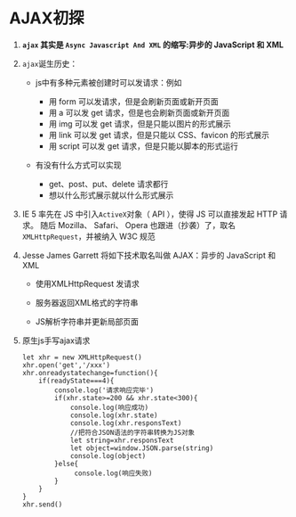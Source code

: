 # AJAX初探

1.  **`ajax` 其实是 `Async Javascript And XML` 的缩写:异步的 JavaScript 和 XML** 

2.  `ajax`诞生历史：
     - js中有多种元素被创建时可以发请求：例如
        - 用 form 可以发请求，但是会刷新页面或新开页面  
        - 用 a 可以发 get 请求，但是也会刷新页面或新开页面 
        - 用 img 可以发 get 请求，但是只能以图片的形式展示 
        - 用 link 可以发 get 请求，但是只能以 CSS、favicon 的形式展示 
        - 用 script 可以发 get 请求，但是只能以脚本的形式运行 
        
     - 有没有什么方式可以实现
        - get、post、put、delete 请求都行
        - 想以什么形式展示就以什么形式展示

3. IE 5 率先在  JS  中引入` ActiveX `对象（ API ），使得  JS 可以直接发起 HTTP 请求。 随后 Mozilla、 Safari、 Opera 也跟进（抄袭）了，取名 `XMLHttpRequest`，并被纳入 W3C 规范 

4. Jesse James Garrett 将如下技术取名叫做 AJAX：异步的 JavaScript 和 XML 
   - 使用XMLHttpRequest 发请求

   - 服务器返回XML格式的字符串

   - JS解析字符串并更新局部页面

     

5. 原生js手写ajax请求

     ```
     let xhr = new XMLHttpRequest()
     xhr.open('get','/xxx')
     xhr.onreadystatechange=function(){
         if(readyState===4){
             console.log('请求响应完毕')
             if(xhr.state>=200 && xhr.state<300){
                 console.log(响应成功)
                 console.log(xhr.state)
                 console.log(xhr.responsText) 
                 //把符合JSON语法的字符串转换为JS对象
                 let string=xhr.responsText
                 let object=window.JSON.parse(string)
                 console.log(object)
             }else{
                  console.log(响应失败)
             }
         }
     }
     xhr.send()
     ```

     
